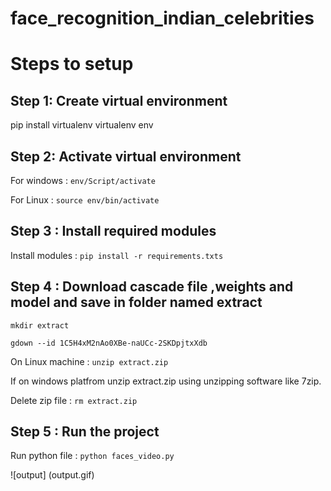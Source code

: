 # face_recognition_indian_celebrities
# Steps to setup

## Step 1: Create virtual environment
pip install virtualenv
virtualenv env

## Step 2: Activate virtual environment

For windows : ```env/Script/activate```

For Linux : ```source env/bin/activate```

## Step 3 : Install required modules

Install modules : ``` pip install -r requirements.txts ```

## Step 4 : Download cascade file ,weights and model and save in folder named extract

```mkdir extract```

```gdown --id 1C5H4xM2nAo0XBe-naUCc-2SKDpjtxXdb```

On Linux machine : ```unzip extract.zip```

If on windows platfrom unzip extract.zip using unzipping software like 7zip.

Delete zip file : ```rm extract.zip```

## Step 5 : Run the project

Run python file : ``` python faces_video.py ```

![output] (output.gif)
